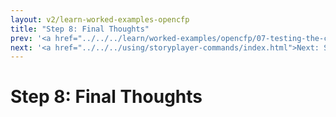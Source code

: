 ```yaml
---
layout: v2/learn-worked-examples-opencfp
title: "Step 8: Final Thoughts"
prev: '<a href="../../../learn/worked-examples/opencfp/07-testing-the-command-line-utilities.html">Prev: Step 7: Testing The Command-Line Utilities</a>'
next: '<a href="../../../using/storyplayer-commands/index.html">Next: Storyplayer Commands</a>'
---
```

# Step 8: Final Thoughts